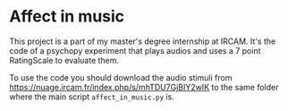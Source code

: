 # Affect in music
This project is a part of my master's degree internship at IRCAM. It's the code of a psychopy experiment that plays audios and uses a 7 point RatingScale to evaluate them.

To use the code you should download the audio stimuli from https://nuage.ircam.fr/index.php/s/mhTDU7GjBIY2wIK to the same folder where the main script `affect_in_music.py` is.
